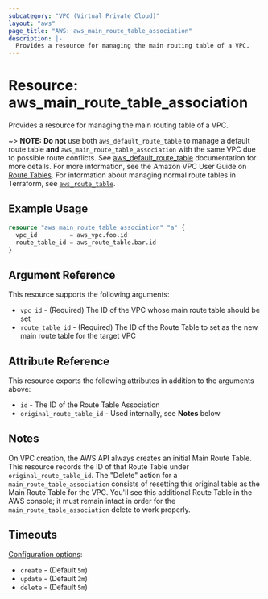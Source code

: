```yaml
---
subcategory: "VPC (Virtual Private Cloud)"
layout: "aws"
page_title: "AWS: aws_main_route_table_association"
description: |-
  Provides a resource for managing the main routing table of a VPC.
---
```


# Resource: aws_main_route_table_association

Provides a resource for managing the main routing table of a VPC.

~> **NOTE:** **Do not** use both `aws_default_route_table` to manage a default route table **and** `aws_main_route_table_association` with the same VPC due to possible route conflicts. See [aws_default_route_table][tf-default-route-table] documentation for more details.
For more information, see the Amazon VPC User Guide on [Route Tables](https://docs.aws.amazon.com/vpc/latest/userguide/VPC_Route_Tables.html). For information about managing normal route tables in Terraform, see [`aws_route_table`](/docs/providers/aws/r/route_table.html).

## Example Usage

```terraform
resource "aws_main_route_table_association" "a" {
  vpc_id         = aws_vpc.foo.id
  route_table_id = aws_route_table.bar.id
}
```

## Argument Reference

This resource supports the following arguments:

* `vpc_id` - (Required) The ID of the VPC whose main route table should be set
* `route_table_id` - (Required) The ID of the Route Table to set as the new
  main route table for the target VPC

## Attribute Reference

This resource exports the following attributes in addition to the arguments above:

* `id` - The ID of the Route Table Association
* `original_route_table_id` - Used internally, see __Notes__ below

## Notes

On VPC creation, the AWS API always creates an initial Main Route Table. This
resource records the ID of that Route Table under `original_route_table_id`.
The "Delete" action for a `main_route_table_association` consists of resetting
this original table as the Main Route Table for the VPC. You'll see this
additional Route Table in the AWS console; it must remain intact in order for
the `main_route_table_association` delete to work properly.

[aws-route-tables]: http://docs.aws.amazon.com/AmazonVPC/latest/UserGuide/VPC_Route_Tables.html#Route_Replacing_Main_Table
[tf-route-tables]: /docs/providers/aws/r/route_table.html
[tf-default-route-table]: /docs/providers/aws/r/default_route_table.html

## Timeouts

[Configuration options](https://developer.hashicorp.com/terraform/language/resources/syntax#operation-timeouts):

- `create` - (Default `5m`)
- `update` - (Default `2m`)
- `delete` - (Default `5m`)
